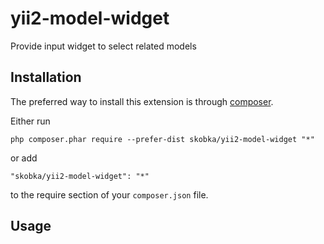 yii2-model-widget
=================
Provide input widget to select related models

Installation
------------

The preferred way to install this extension is through [composer](http://getcomposer.org/download/).

Either run

```
php composer.phar require --prefer-dist skobka/yii2-model-widget "*"
```

or add

```
"skobka/yii2-model-widget": "*"
```

to the require section of your `composer.json` file.


Usage
-----
